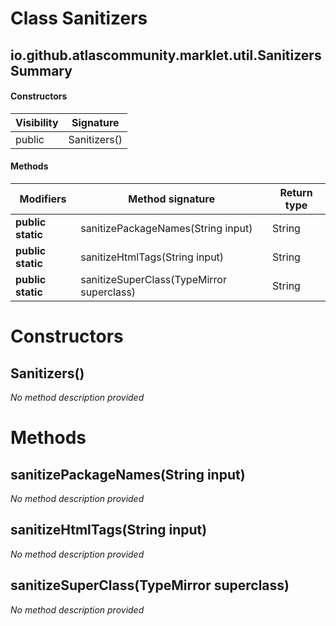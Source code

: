 Class Sanitizers
================


io.github.atlascommunity.marklet.util.Sanitizers Summary
-------
#### Constructors
| Visibility | Signature    |
| ---------- | ------------ |
| public     | Sanitizers() |
#### Methods
| Modifiers         | Method signature                          | Return type |
| ----------------- | ----------------------------------------- | ----------- |
| **public static** | sanitizePackageNames(String input)        | String      |
| **public static** | sanitizeHtmlTags(String input)            | String      |
| **public static** | sanitizeSuperClass(TypeMirror superclass) | String      |

Constructors
============
Sanitizers()
------------
*No method description provided*


Methods
=======
sanitizePackageNames(String input)
----------------------------------
*No method description provided*


sanitizeHtmlTags(String input)
------------------------------
*No method description provided*


sanitizeSuperClass(TypeMirror superclass)
-----------------------------------------
*No method description provided*



